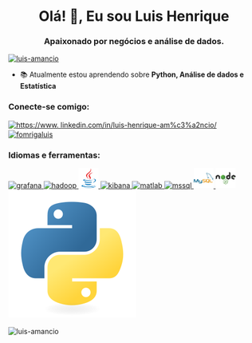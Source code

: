 <h1 align="center">Olá! 👋, Eu sou Luis Henrique</h1>
<h3 align="center">Apaixonado por negócios e análise de dados.</h3>

<p align="left"> <a href="https://github.com /ryo-ma/github-profile-trophy"><img src="https://github-profile-trophy.vercel.app/?username=luis-amancio" alt="luis-amancio" /></a > </p>

- 📚 Atualmente estou aprendendo sobre **Python, Análise de dados e Estatística**

<h3 align="left">Conecte-se comigo:</h3>
<p align="left">
<a href= "https://linkedin.com/in/https://www.linkedin.com/in/luis-henrique-am%c3%a2ncio/" target="blank"><img align="center" src="https://raw.githubusercontent.com/rahuldkjain/github-profile-readme-generator/master/src/images/icons/Social/linked-in-alt.svg" alt="https://www. linkedin.com/in/luis-henrique-am%c3%a2ncio/" altura="30" largura="40" /></a>
<a href="https://instagram.com/fomrigaluis" target= "em branco"><img align="center" src="https://raw.githubusercontent.com/rahuldkjain/github-profile-readme-generator/master/src/images/icons/Social/instagram.svg" alt= "fomrigaluis" height="30" width="40" /></a>
</p>

<h3 align="left">Idiomas e ferramentas:</h3>
<p align="left"> <a href="https://grafana.com" target="_blank" rel="noreferrer"> <img src="https://www.vectorlogo.zone/logos/grafana/grafana-icon.svg" alt="grafana" width="40" height="40"/> </a> <a href="https://hadoop.apache.org/" target="_blank" rel="noreferrer"> <img src="https://www.vectorlogo.zone/logos/apache_hadoop/apache_hadoop-icon.svg" alt="hadoop" width="40" height="40"/> </a> <a href="https://www.java.com" target="_blank" rel="noreferrer"> <img src="https://raw.githubusercontent.com/devicons/devicon/master/icons/java/java-original.svg" alt="java" width="40" height="40"/> </a> <a href="https://www.elastic.co/kibana" target="_blank" rel="noreferrer"> <img src="https://www.vectorlogo.zone/logos/elasticco_kibana/elasticco_kibana-icon.svg" alt="kibana" width="40" height="40"/> </a> <a href="https://www.mathworks.com/" target="_blank" rel="noreferrer"> <img src="https://upload.wikimedia.org/wikipedia/commons/2/21/Matlab_Logo.png" alt="matlab" width="40" altura="40"/> </a> <a href="https://www.microsoft.com/en-us/sql-server" target="_blank" rel="noreferrer"> <img src="https://www.svgrepo.com/show/303229/microsoft-sql-server-logo.svg" alt="mssql" width="40" height="40"/> </a> <a href="https://www.mysql.com/" target="_blank" rel="noreferrer"> <img src="https://raw.githubusercontent.com/devicons/devicon/master/icons/mysql/mysql-original-wordmark.svg" alt="mysql" width="40" height="40"/> </a> <a href="https://nodejs.org" target="_blank" rel="noreferrer"> <img src="https://raw.githubusercontent.com/devicons/devicon/master/icons/nodejs/nodejs-original-wordmark.svg" alt="nodejs" width="40" height="40"/> </a> <a href="https://www.python.org" target="_blank" rel="noreferrer"> <img src="https://raw.githubusercontent.com/devicons/devicon/master/icons/python/python-original.svg" alt="python" largura="40" altura="40"/> </a> </p>

<p><img align="center" src="https://github-readme-stats.vercel.app/api/top-langs?username=luis-amancio&show_icons=true&locale=en&layout=compact" alt="luis-amancio" /></p>


<!---
- 👋 Hi, I’m @luis-amancio
- 👀 I’m interested in ...
- 🌱 I’m currently learning ...
- 💞️ I’m looking to collaborate on ...
- 📫 How to reach me ...
- 😄 Pronouns: ...
- ⚡ Fun fact: ...


luis-amancio/luis-amancio is a ✨ special ✨ repository because its `README.md` (this file) appears on your GitHub profile.
You can click the Preview link to take a look at your changes.
--->
